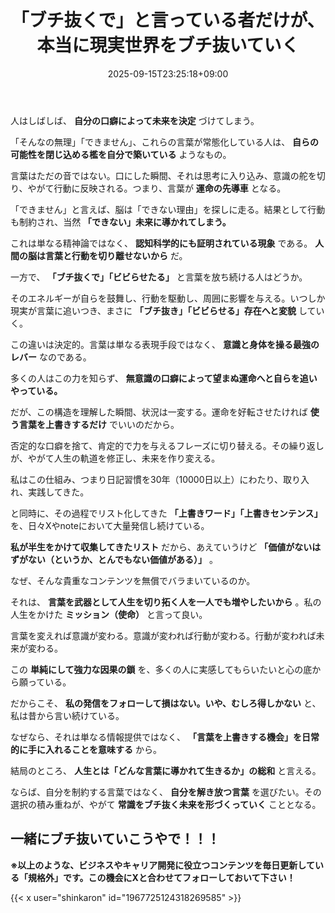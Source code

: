 ﻿---
title: "「ブチ抜くで」と言っている者だけが、本当に現実世界をブチ抜いていく"
date: 2025-09-15T23:25:18+09:00
draft: false
---

人はしばしば、 **自分の口癖によって未来を決定** づけてしまう。

「そんなの無理」「できません」、これらの言葉が常態化している人は、 **自らの可能性を閉じ込める檻を自分で築いている** ようなもの。



言葉はただの音ではない。口にした瞬間、それは思考に入り込み、意識の舵を切り、やがて行動に反映される。つまり、言葉が **運命の先導車** となる。

「できません」と言えば、脳は「できない理由」を探しに走る。結果として行動も制約され、当然 **「できない」未来に導かれてしまう。**

これは単なる精神論ではなく、 **認知科学的にも証明されている現象** である。 **人間の脳は言葉と行動を切り離せないから** だ。



一方で、 **「ブチ抜くで」「ビビらせたる」** と言葉を放ち続ける人はどうか。

そのエネルギーが自らを鼓舞し、行動を駆動し、周囲に影響を与える。いつしか現実が言葉に追いつき、まさに **「ブチ抜き」「ビビらせる」存在へと変貌** していく。



この違いは決定的。言葉は単なる表現手段ではなく、 **意識と身体を操る最強のレバー** なのである。

多くの人はこの力を知らず、 **無意識の口癖によって望まぬ運命へと自らを追いやっている。**

だが、この構造を理解した瞬間、状況は一変する。運命を好転させたければ **使う言葉を上書きするだけ** でいいのだから。



否定的な口癖を捨て、肯定的で力を与えるフレーズに切り替える。その繰り返しが、やがて人生の軌道を修正し、未来を作り変える。

私はこの仕組み、つまり日記習慣を30年（10000日以上）にわたり、取り入れ、実践してきた。

と同時に、その過程でリスト化してきた **「上書きワード」「上書きセンテンス」** を、日々Xやnoteにおいて大量発信し続けている。

**私が半生をかけて収集してきたリスト** だから、あえていうけど **「価値がないはずがない（というか、とんでもない価値がある）」** 。



なぜ、そんな貴重なコンテンツを無償でバラまいているのか。

それは、 **言葉を武器として人生を切り拓く人を一人でも増やしたいから** 。私の人生をかけた **ミッション（使命）** と言って良い。

言葉を変えれば意識が変わる。意識が変われば行動が変わる。行動が変われば未来が変わる。

この **単純にして強力な因果の鎖** を、多くの人に実感してもらいたいと心の底から願っている。



だからこそ、 **私の発信をフォローして損はない。いや、むしろ得しかない** と、私は昔から言い続けている。

なぜなら、それは単なる情報提供ではなく、 **「言葉を上書きする機会」を日常的に手に入れることを意味する** から。



結局のところ、 **人生とは「どんな言葉に導かれて生きるか」の総和** と言える。

ならば、自分を制約する言葉ではなく、 **自分を解き放つ言葉** を選びたい。その選択の積み重ねが、やがて **常識をブチ抜く未来を形づくっていく** こととなる。



## 一緒にブチ抜いていこうやで！！！



**※以上のような、ビジネスやキャリア開発に役立つコンテンツを毎日更新している「規格外」です。この機会にXと合わせてフォローしておいて下さい！**



{{< x user="shinkaron" id="1967725124318269585" >}}